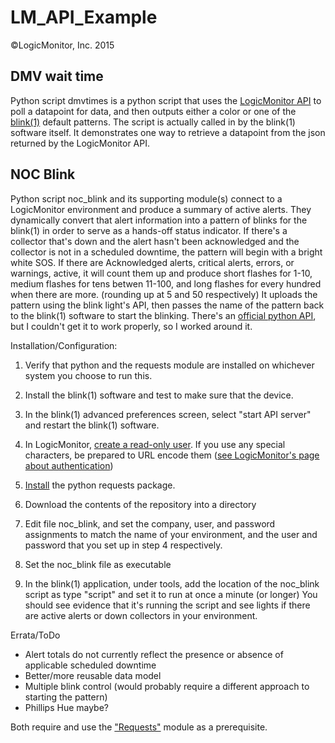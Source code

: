 # LM_API_Example
 ©LogicMonitor, Inc. 2015

## DMV wait time 
 Python script dmvtimes is a python script that uses the [LogicMonitor API](http://help.logicmonitor.com/developers-guide/api-quick-start/) to poll a datapoint for data, and then outputs either a color or one of the [blink(1)](https://blink1.thingm.com/) default patterns. The script is actually called in by the blink(1) software itself. It demonstrates one way to retrieve a datapoint from the json returned by the LogicMonitor API.
## NOC Blink
Python script noc_blink and its supporting module(s) connect to a LogicMonitor environment and produce a summary of active alerts. They dynamically convert that alert information into a pattern of blinks for the blink(1) in order to serve as a hands-off status indicator. If there's a collector that's down and the alert hasn't been acknowledged and the collector is not in a scheduled downtime, the pattern will begin with a bright white SOS. If there are Acknowledged alerts, critical alerts, errors, or warnings, active, it will count them up and produce short flashes for 1-10, medium flashes for tens betwen 11-100, and long flashes for every hundred when there are more. (rounding up at 5 and 50 respectively) It uploads the pattern using the blink light's API, then passes the name of the pattern back to the blink(1) software to start the blinking. There's an [official python API](https://github.com/todbot/blink1/tree/master/python), but I couldn't get it to work properly, so I worked around it.

Installation/Configuration:

1. Verify that python and the requests module are installed on whichever system you choose to run this.

2. Install the blink(1) software and test to make sure that the device.

3. In the blink(1) advanced preferences screen, select "start API server" and restart the blink(1) software.

4. In LogicMonitor, [create a read-only user](http://help.logicmonitor.com/getting-started/i-just-signed-up-for-logicmonitor-now-what/10-adding-users-and-roles/). If you use any special characters, be prepared to URL encode them ([see LogicMonitor's page about authentication](http://help.logicmonitor.com/developers-guide/authenticating-requests/))

5. [Install](http://docs.python-requests.org/en/latest/user/install/) the python requests package.

6. Download the contents of the repository into a directory

7. Edit file noc_blink, and set the company, user, and password assignments to match the name of your environment, and the user and password that you set up in step 4 respectively.

8. Set the noc_blink file as executable

9. In the blink(1) application, under tools, add the location of the noc_blink script as type "script" and set it to run at once a minute (or longer) You should see evidence that it's running the script and see lights if there are active alerts or down collectors in your environment.

Errata/ToDo
 * Alert totals do not currently reflect the presence or absence of applicable scheduled downtime
 * Better/more reusable data model
 * Multiple blink control (would probably require a different approach to starting the pattern)
 * Phillips Hue maybe?
 
 
 
 Both require and use the ["Requests"](http://docs.python-requests.org/en/latest/) module as a prerequisite.
 
